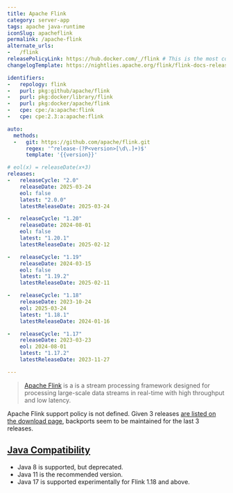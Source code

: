 ```yaml
---
title: Apache Flink
category: server-app
tags: apache java-runtime
iconSlug: apacheflink
permalink: /apache-flink
alternate_urls:
-   /flink
releasePolicyLink: https://hub.docker.com/_/flink # This is the most conclusive resource
changelogTemplate: https://nightlies.apache.org/flink/flink-docs-release-__RELEASE_CYCLE__/release-notes/flink-__RELEASE_CYCLE__/

identifiers:
-   repology: flink
-   purl: pkg:github/apache/flink
-   purl: pkg:docker/library/flink
-   purl: pkg:docker/apache/flink
-   cpe: cpe:/a:apache:flink
-   cpe: cpe:2.3:a:apache:flink

auto:
  methods:
  -   git: https://github.com/apache/flink.git
      regex: '^release-(?P<version>[\d\.]+)$'
      template: '{{version}}'

# eol(x) = releaseDate(x+3)
releases:
-   releaseCycle: "2.0"
    releaseDate: 2025-03-24
    eol: false
    latest: "2.0.0"
    latestReleaseDate: 2025-03-24

-   releaseCycle: "1.20"
    releaseDate: 2024-08-01
    eol: false
    latest: "1.20.1"
    latestReleaseDate: 2025-02-12

-   releaseCycle: "1.19"
    releaseDate: 2024-03-15
    eol: false
    latest: "1.19.2"
    latestReleaseDate: 2025-02-11

-   releaseCycle: "1.18"
    releaseDate: 2023-10-24
    eol: 2025-03-24
    latest: "1.18.1"
    latestReleaseDate: 2024-01-16

-   releaseCycle: "1.17"
    releaseDate: 2023-03-23
    eol: 2024-08-01
    latest: "1.17.2"
    latestReleaseDate: 2023-11-27

---
```


> [Apache Flink](https://flink.apache.org/) is a  is a stream processing
> framework designed for processing large-scale data streams in real-time with
> high throughput and low latency.

Apache Flink support policy is not defined. Given 3 releases [are listed on the download page](https://flink.apache.org/downloads/),
backports seem to be maintained for the last 3 releases.

## [Java Compatibility](https://nightlies.apache.org/flink/flink-docs-release-1.19/docs/deployment/java_compatibility/)

- Java 8 is supported, but deprecated.
- Java 11 is the recommended version.
- Java 17 is supported experimentally for Flink 1.18 and above.
